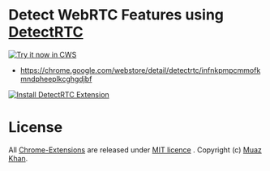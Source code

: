 # Detect WebRTC Features using [DetectRTC](https://github.com/muaz-khan/DetectRTC)

<a target="_blank" href="https://chrome.google.com/webstore/detail/detectrtc/infnkpmpcmmofkmndpheeplkcghgdjbf">![Try it now in CWS](https://raw.github.com/GoogleChrome/chrome-app-samples/master/tryitnowbutton.png "Click here to install this extension from the Chrome Web Store")</a>

* https://chrome.google.com/webstore/detail/detectrtc/infnkpmpcmmofkmndpheeplkcghgdjbf

<a target="_blank" href="https://chrome.google.com/webstore/detail/detectrtc/infnkpmpcmmofkmndpheeplkcghgdjbf"><img alt="Install DetectRTC Extension" src="https://lh3.googleusercontent.com/Kd4pSLgQIMBDu7gLRf2FeAfx4piBpDhT-9H6SwaOJ8f8i_b92td1oHLu7la0ISJyVZ9xgGeSTw=w640-h400-e365" title="Click here to install this sample from the Chrome Web Store"></img></a>

# License

All [Chrome-Extensions](https://github.com/muaz-khan/Chrome-Extensions) are released under [MIT licence](https://www.webrtc-experiment.com/licence/) . Copyright (c) [Muaz Khan](https://github.com/muaz-khan).
